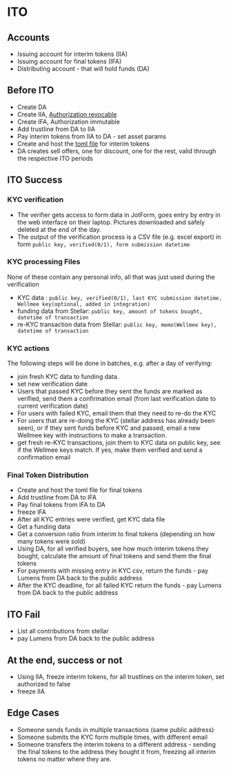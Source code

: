 # ITO

## Accounts
 * Issuing account for interim tokens (IIA)
 * Issuing account for final tokens  (IFA)
 * Distributing account - that will hold funds (DA)

## Before ITO
 * Create DA
 * Create IIA, [Authorization revocable](https://www.stellar.org/developers/guides/concepts/accounts.html#flags)
 * Create IFA, Authorization immutable
 * Add trustline from DA to IIA
 * Pay interim tokens from IIA to DA - set asset params
 * Create and host the [toml file](https://www.stellar.org/developers/guides/concepts/stellar-toml.html) for interim tokens
 * DA creates sell offers, one for discount, one for the rest, valid through the respective ITO periods

## ITO Success

### KYC verification
 * The verifier gets access to form data in JotForm, goes entry by entry in the web interface on their laptop. Pictures downloaded and safely deleted at the end of the day.
 * The output of the verification process is a CSV file (e.g. excel export) in form `public key, verified(0/1), form submission datetime`

### KYC processing Files
None of these contain any personal info, all that was just used during the verification
 * KYC data : `public key, verified(0/1), last KYC submission datetime, Wellmee key(optional, added in integration)`
 * funding data from Stellar: `public key, amount of tokens bought, datetime of transaction`
 * re-KYC transaction data from Stellar: `public key, memo(Wellmee key), datetime of transaction`

### KYC actions
The following steps will be done in batches, e.g. after a day of verifying: 
 * join fresh KYC data to funding data.
 * set new verification date
 * Users that passed KYC before they sent the funds are marked as verified, send them a confirmation email (from last verification date to current verification date)
 * For users with failed KYC, email them that they need to re-do the KYC
 * For users that are re-doing the KYC (stellar address has already been seen), or if they sent funds before KYC and passed, email a new Wellmee key with instructions to make a transaction. 
 * get fresh re-KYC transactions, join them to KYC data on public key, see if the Wellmee keys match. If yes, make them verified and send a confirmation email

### Final Token Distribution
 * Create and host the toml file for final tokens
 * Add trustline from DA to IFA
 * Pay final tokens from IFA to DA
 * freeze IFA
 * After all KYC entries were verified, get KYC data file
 * Get a funding data
 * Get a conversion ratio from interim to final tokens (depending on how many tokens were sold)
 * Using DA, for all verified buyers, see how much interim tokens they bought, calculate the amount of final tokens and send them the final tokens
 * For payments with missing entry in KYC csv, return the funds - pay Lumens from DA back to the public address
 * After the KYC deadline, for all failed KYC return the funds - pay Lumens from DA back to the public address

## ITO Fail
 * List all contributions from stellar
 * pay Lumens from DA back to the public address

## At the end, success or not
 * Using IIA, freeze interim tokens, for all trustlines on the interim token, set authorized to false
 * freeze IIA

## Edge Cases
 * Someone sends funds in multiple transactions (same public address)
 * Someone submits the KYC form multiple times, with different email
 * Someone transfers the interim tokens to a different address - sending the final tokens to the address they bought it from, freezing all interim tokens no matter where they are. 




